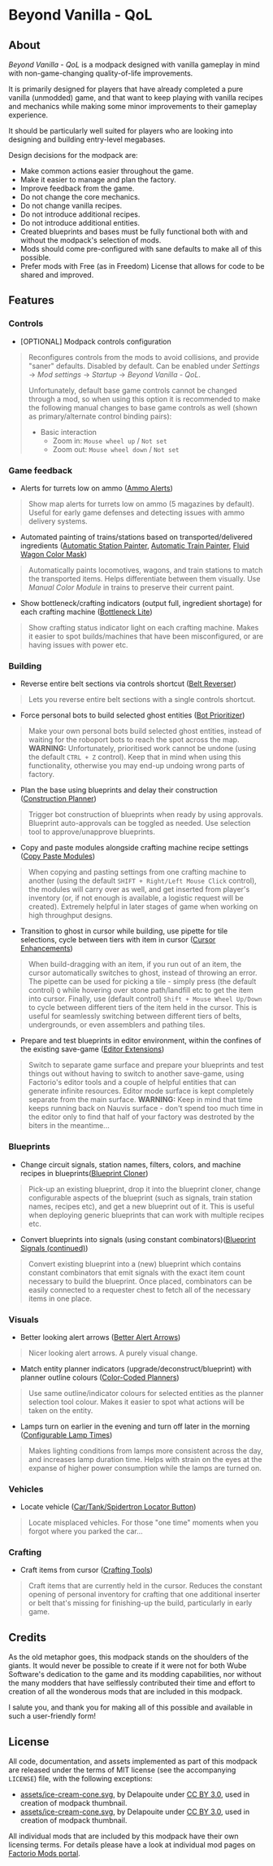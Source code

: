 Beyond Vanilla - QoL
====================


About
-----

*Beyond Vanilla - QoL* is a modpack designed with vanilla gameplay in mind with non-game-changing quality-of-life improvements.

It is primarily designed for players that have already completed a pure vanilla (unmodded) game, and that want to keep playing with vanilla recipes and mechanics while making some minor improvements to their gameplay experience.

It should be particularly well suited for players who are looking into designing and building entry-level megabases.

Design decisions for the modpack are:

- Make common actions easier throughout the game.
- Make it easier to manage and plan the factory.
- Improve feedback from the game.
- Do not change the core mechanics.
- Do not change vanilla recipes.
- Do not introduce additional recipes.
- Do not introduce additional entities.
- Created blueprints and bases must be fully functional both with and without the modpack's selection of mods.
- Mods should come pre-configured with sane defaults to make all of this possible.
- Prefer mods with Free (as in Freedom) License that allows for code to be shared and improved.


Features
--------


### Controls

- [OPTIONAL] Modpack controls configuration
> Reconfigures controls from the mods to avoid collisions, and provide "saner" defaults. Disabled by default. Can be enabled under *Settings* -> *Mod settings* -> *Startup* -> *Beyond Vanilla - QoL*.
>
> Unfortunately, default base game controls cannot be changed through a mod, so when using this option it is recommended to make the following manual changes to base game controls as well (shown as primary/alternate control binding pairs):
>
> - Basic interaction
>     - Zoom in: `Mouse wheel up` / `Not set`
>     - Zoom out: `Mouse wheel down` / `Not set`


### Game feedback

- Alerts for turrets low on ammo ([Ammo Alerts](https://mods.factorio.com/mod/Gun_Turret_Alerts))
> Show map alerts for turrets low on ammo (5 magazines by default). Useful for early game defenses and detecting issues with ammo delivery systems.

- Automated painting of trains/stations based on transported/delivered ingredients ([Automatic Station Painter](https://mods.factorio.com/mod/automatic-station-painter), [Automatic Train Painter](https://mods.factorio.com/mod/automatic-station-painter), [Fluid Wagon Color Mask](https://mods.factorio.com/mod/FluidWagonColorMask))
> Automatically paints locomotives, wagons, and train stations to match the transported items. Helps differentiate between them visually. Use *Manual Color Module* in trains to preserve their current paint.

- Show bottleneck/crafting indicators (output full, ingredient shortage) for each crafting machine ([Bottleneck Lite](https://mods.factorio.com/mod/BottleneckLite))
> Show crafting status indicator light on each crafting machine. Makes it easier to spot builds/machines that have been misconfigured, or are having issues with power etc.


### Building

- Reverse entire belt sections via controls shortcut ([Belt Reverser](https://mods.factorio.com/mod/belt-reverserup))
> Lets you reverse entire belt sections with a single controls shortcut.

- Force personal bots to build selected ghost entities ([Bot Prioritizer](https://mods.factorio.com/mod/BotPrioritizer))
> Make your own personal bots build selected ghost entities, instead of waiting for the roboport bots to reach the spot across the map.
> **WARNING:** Unfortunately, prioritised work cannot be undone (using the default `CTRL + Z` control). Keep that in mind when using this functionality, otherwise you may end-up undoing wrong parts of factory.

- Plan the base using blueprints and delay their construction ([Construction Planner](https://mods.factorio.com/mod/ConstructionPlanner))
> Trigger bot construction of blueprints when ready by using approvals. Blueprint auto-approvals can be toggled as needed. Use selection tool to approve/unapprove blueprints.

- Copy and paste modules alongside crafting machine recipe settings ([Copy Paste Modules]( https://mods.factorio.com/mod/CopyPasteModules))
> When copying and pasting settings from one crafting machine to another (using the default `SHIFT + Right/Left Mouse Click` control), the modules will carry over as well, and get inserted from player's inventory (or, if not enough is available, a logistic request will be created). Extremely helpful in later stages of game when working on high throughput designs.

- Transition to ghost in cursor while building, use pipette for tile selections, cycle between tiers with item in cursor ([Cursor Enhancements](https://mods.factorio.com/mod/CursorEnhancements))
> When build-dragging with an item, if you run out of an item, the cursor automatically switches to ghost, instead of throwing an error. The pipette can be used for picking a tile - simply press (the default control) `Q` while hovering over stone path/landfill etc to get the item into cursor. Finally, use (default control) `Shift + Mouse Wheel Up/Down` to cycle between different tiers of the item held in the cursor. This is useful for seamlessly switching between different tiers of belts, undergrounds, or even assemblers and pathing tiles.

- Prepare and test blueprints in editor environment, within the confines of the existing save-game ([Editor Extensions](https://mods.factorio.com/mod/EditorExtensions))
> Switch to separate game surface and prepare your blueprints and test things out without having to switch to another save-game, using Factorio's editor tools and a couple of helpful entities that can generate infinite resources. Editor mode surface is kept completely separate from the main surface. **WARNING:** Keep in mind that time keeps running back on Nauvis surface - don't spend too much time in the editor only to find that half of your factory was destroted by the biters in the meantime...


### Blueprints

- Change circuit signals, station names, filters, colors, and machine recipes in blueprints([Blueprint Cloner](https://mods.factorio.com/mod/Blueprint-Editor))
> Pick-up an existing blueprint, drop it into the blueprint cloner, change configurable aspects of the blueprint (such as signals, train station names, recipes etc), and get a new blueprint out of it. This is useful when deploying generic blueprints that can work with multiple recipes etc.

- Convert blueprints into signals (using constant combinators)([Blueprint Signals (continued)](https://mods.factorio.com/mod/BlueprintSignals_continued))
> Convert existing blueprint into a (new) blueprint which contains constant combinators that emit signals with the exact item count necessary to build the blueprint. Once placed, combinators can be easily connected to a requester chest to fetch all of the necessary items in one place.


### Visuals

- Better looking alert arrows ([Better Alert Arrows](https://mods.factorio.com/mod/BetterAlertArrows))
> Nicer looking alert arrows. A purely visual change.

- Match entity planner indicators (upgrade/deconstruct/blueprint) with planner outline colours ([Color-Coded Planners](https://mods.factorio.com/mod/ColorCodedPlanners))
> Use same outline/indicator colours for selected entities as the planner selection tool colour. Makes it easier to spot what actions will be taken on the entity.

- Lamps turn on earlier in the evening and turn off later in the morning ([Configurable Lamp Times](https://mods.factorio.com/mod/ConfigLampTimes))
> Makes lighting conditions from lamps more consistent across the day, and increases lamp duration time. Helps with strain on the eyes at the expanse of higher power consumption while the lamps are turned on.


### Vehicles

- Locate vehicle ([Car/Tank/Spidertron Locator Button](https://mods.factorio.com/mod/car-finder))
> Locate misplaced vehicles. For those "one time" moments when you forgot where you parked the car...


### Crafting

- Craft items from cursor ([Crafting Tools](https://mods.factorio.com/mod/Kux-CraftingTools))
> Craft items that are currently held in the cursor. Reduces the constant opening of personal inventory for crafting that one additional inserter or belt that's missing for finishing-up the build, particularly in early game.


Credits
-------

As the old metaphor goes, this modpack stands on the shoulders of the giants. It would never be possible to create if it were not for both Wube Software's dedication to the game and its modding capabilities, nor without the many modders that have selflessly contributed their time and effort to creation of all the wonderous mods that are included in this modpack.

I salute you, and thank you for making all of this possible and available in such a user-friendly form!


License
-------

All code, documentation, and assets implemented as part of this modpack are released under the terms of MIT license (see the accompanying `LICENSE`) file, with the following exceptions:

- [assets/ice-cream-cone.svg](https://game-icons.net/1x1/delapouite/ice-cream-cone.html), by Delapouite under [CC BY 3.0](http://creativecommons.org/licenses/by/3.0/), used in creation of modpack thumbnail.
- [assets/ice-cream-cone.svg](https://game-icons.net/1x1/delapouite/ice-cream-cone.html), by Delapouite under [CC BY 3.0](http://creativecommons.org/licenses/by/3.0/), used in creation of modpack thumbnail.

All individual mods that are included by this modpack have their own licensing terms. For details please have a look at individual mod pages on [Factorio Mods portal](https://mods.factorio.com/).
